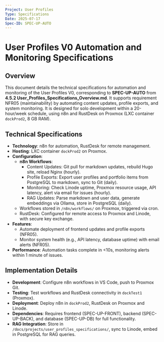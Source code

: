 ```yaml
---
Project: User Profiles
Type: Specifications
Date: 2025-07-17
Spec-ID: SPEC-UP-AUTO
---
```


# User Profiles V0 Automation and Monitoring Specifications

## Overview
This document details the technical specifications for automation and monitoring of the User Profiles V0, corresponding to **SPEC-UP-AUTO** from **4.5.2 User_Profiles_Specifications_Overview.md**. It supports requirement NFR05 (maintainability) by automating content updates, profile exports, and system monitoring. It is designed for solo development within a 20-hour/week schedule, using n8n and RustDesk on Proxmox (LXC container `dockProd2`, 8 GB RAM).

## Technical Specifications
- **Technology**: n8n for automation, RustDesk for remote management.
- **Hosting**: LXC container `dockProd2` on Proxmox.
- **Configuration**:
  - **n8n Workflows**:
    - Content Updates: Git pull for markdown updates, rebuild Hugo site, reload Nginx (hourly).
    - Profile Exports: Export user profiles and portfolio items from PostgreSQL to markdown, sync to Git (daily).
    - Monitoring: Check Linode uptime, Proxmox resource usage, API latency, alert via email for issues (hourly).
    - RAG Updates: Parse markdown and user data, generate embeddings via Ollama, store in PostgreSQL (daily).
  - Workflows stored in `/n8n/workflows/` on Proxmox, triggered via cron.
  - RustDesk: Configured for remote access to Proxmox and Linode, with secure key exchange.
- **Features**:
  - Automate deployment of frontend updates and profile exports (NFR05).
  - Monitor system health (e.g., API latency, database uptime) with email alerts (NFR05).
- **Performance**: Automation tasks complete in <10s, monitoring alerts within 1 minute of issues.

## Implementation Details
- **Development**: Configure n8n workflows in VS Code, push to Proxmox Git.
- **Testing**: Test workflows and RustDesk connectivity in `dockTest1` (Proxmox).
- **Deployment**: Deploy n8n in `dockProd2`, RustDesk on Proxmox and Linode.
- **Dependencies**: Requires frontend (SPEC-UP-FRONT), backend (SPEC-UP-BACK), and database (SPEC-UP-DB) for full functionality.
- **RAG Integration**: Store in `/docs/projects/user_profiles_specifications/`, sync to Linode, embed in PostgreSQL for RAG queries.